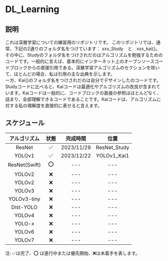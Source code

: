 # DL_Learning
## 説明
これは深層学習についての練習用のリポジトリです。
このリポジトリでは、通常、下記の2通りのフォルダ名をつけています：
xxx_Study　と　xxx_kai{}。<br>
その中に、Studyのフォルダ名をつけされだのはアルゴリズムを勉強するためのコードです。一般的に言えば、基本的にインターネット上のオープンソースコードブロックからの直接引用である。深層学習アルゴリズムのセクションを除いて、ほとんどの場合、私は引用の主な出典を示します。<br>
一方、Kai{}のフォルダ名をつけされだのは自分でデザインしたのコードです。Studyコードに比べると、Kaiコードは最適化やアルゴリズムの改良が含まれています。Kaiコードは一般的に、コードブロックの直接の参照はほとんどなく、詰まり、全部理解できるコードであることです。Kaiコードは、アルゴリズムに対する私の理解度を直接的に表せると言えます。<br>
## スケジュール

|    アルゴリズム     | 状態 |    完成時間    |      位置      |
|:-------------:|:--:|:----------:|:------------:|
|    ResNet     | ✅  | 2023/11/29 | ResNet_Study |
|    YOLOv1     | ✅  | 2023/12/22 | YOLOv1_Kai1  |
| ResNet(Swift) | ⭕️ |    ---     |     ---      |
|    YOLOv2     | ❌  |    ---     |     ---      |
|    YOLOv2     | ❌  |    ---     |     ---      |
|    YOLOv3     | ❌  |    ---     |     ---      |
|  YOLOv3-tiny  | ❌  |    ---     |     ---      |
|   Dist-YOLO   | ❌  |    ---     |     ---      |
|    YOLOv4     | ❌  |    ---     |     ---      |
|    YOLO-x     | ❌  |    ---     |     ---      |
|    YOLOv6     | ❌  |    ---     |     ---      |
|    YOLOv7     | ❌  |    ---     |     ---      |
注: ✅は完了、⭕️ は進行中または優先開始、❌は未着手を表します。<br>